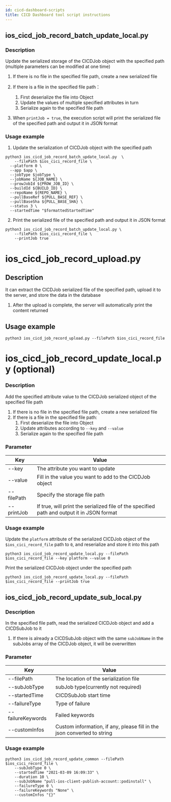 ```yaml
---
id: cicd-dashboard-scripts
title: CICD Dashboard tool script instructions
---
```


## ios_cicd_job_record_batch_update_local.py

### Description

Update the serialized storage of the CICDJob object with the specified path (multiple parameters can be modified at one time)

1. If there is no file in the specified file path, create a new serialized file
2. If there is a file in the specified file path：
   1. First deserialize the file into Object
   2. Update the values of multiple specified attributes in turn
   3. Serialize again to the specified file path

3. When `printJob = true`, the execution script will print the serialized file of the specified path and output it in JSON format

### Usage example

1. Update the serialization of CICDJob object with the specified path

```shell
python3 ios_cicd_job_record_batch_update_local.py  \
	--filePath $ios_cici_record_file \
  --platform 0 \
  --app $app \
  --jobType $jobType \
  --jobName ${JOB_NAME} \
  --prowJobId ${PROW_JOB_ID} \
  --buildId ${BUILD_ID} \
  --repoName ${REPO_NAME} \
  --pullBaseRef ${PULL_BASE_REF} \
  --pullBaseSha ${PULL_BASE_SHA} \
  --status 3 \
  --startedTime "$formattedStartedTime"
```

2. Print the serialized file of the specified path and output it in JSON format

```shell
python3 ios_cicd_job_record_batch_update_local.py \
	--filePath $ios_cici_record_file \
	--printJob true
```

# ios_cicd_job_record_upload.py

## Description

It can extract the CICDJob serialized file of the specified path, upload it to the server, and store the data in the database

1. After the upload is complete, the server will automatically print the content returned

## Usage example

```shell
python3 ios_cicd_job_record_upload.py --filePath $ios_cici_record_file
```

# ios_cicd_job_record_update_local.py (optional)

### Description

Add the specified attribute value to the CICDJob serialized object of the specified file path

1. If there is no file in the specified file path, create a new serialized file
2. If there is a file in the specified file path:
   1. First deserialize the file into Object
   2. Update attributes according to `--key` and `--value`
   3. Serialize again to the specified file path

### Parameter

| Key        | Value                                                        |
| ---------- | ------------------------------------------------------------ |
| --key      | The attribute you want to update                             |
| --value    | Fill in the value you want to add to the CICDJob object      |
| --filePath | Specify the storage file path                                |
| --printJob | If true, will print the serialized file of the specified path and output it in JSON format |

### Usage example

Update the `platform` attribute of the serialized CICDJob object of the `$ios_cici_record_file` path to `0`, and reserialize and store it into this path

```shell
python3 ios_cicd_job_record_update_local.py --filePath $ios_cici_record_file --key platform --value 0
```

Print the serialized CICDJob object under the specified path

```shell
python3 ios_cicd_job_record_update_local.py --filePath $ios_cici_record_file --printJob true
```

## ios_cicd_job_record_update_sub_local.py 

### Description

In the specified file path, read the serialized CICDJob object and add a CICDSubJob to it

1. If there is already a CICDSubJob object with the same `subJobName` in the subJobs array of the CICDJob object, it will be overwritten

### Parameter

| Key               | Value                                                        |
| ----------------- | ------------------------------------------------------------ |
| --filePath        | The location of the serialization file                       |
| --subJobType      | subJob type(currently not required)                          |
| --startedTime     | CICDSubJob start time                                        |
| --failureType     | Type of failure                                              |
| --failureKeywords | Failed keywords                                              |
| --customInfos     | Custom information, if any, please fill in the json converted to string |

### Usage example

```shell
python3 ios_cicd_job_record_update_common --filePath $ios_cici_record_file \
    --subJobType 0 \
    --startedTime "2021-03-09 16:09:33" \
    --duration 10 \
    --subJobName "pull-ios-client-publish-account::podinstall" \
    --failureType 0 \
    --failureKeywords "None" \
    --customInfos "{}"
```